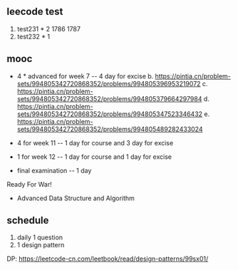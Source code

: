 ## leecode test

1. test231 * 2 1786 1787
2. test232 * 1

## mooc

+ 4 * advanced for week 7 -- 4 day for excise
    b. https://pintia.cn/problem-sets/994805342720868352/problems/994805396953219072
    c. https://pintia.cn/problem-sets/994805342720868352/problems/994805379664297984
    d. https://pintia.cn/problem-sets/994805342720868352/problems/994805347523346432
    e. https://pintia.cn/problem-sets/994805342720868352/problems/994805489282433024

+ 4 for week 11    -- 1 day for course and 3 day for excise

+ 1 for week 12    -- 1 day for course and 1 day for excise

+ final examination    -- 1 day

Ready For War!

+ Advanced Data Structure and Algorithm

## schedule

1. daily 1 question
2. 1 design pattern

DP:
https://leetcode-cn.com/leetbook/read/design-patterns/99sx01/
